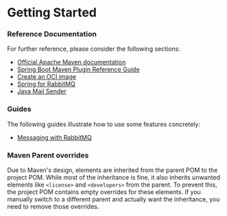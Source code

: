 # Getting Started

### Reference Documentation
For further reference, please consider the following sections:

* [Official Apache Maven documentation](https://maven.apache.org/guides/index.html)
* [Spring Boot Maven Plugin Reference Guide](https://docs.spring.io/spring-boot/3.5.7/maven-plugin)
* [Create an OCI image](https://docs.spring.io/spring-boot/3.5.7/maven-plugin/build-image.html)
* [Spring for RabbitMQ](https://docs.spring.io/spring-boot/3.5.7/reference/messaging/amqp.html)
* [Java Mail Sender](https://docs.spring.io/spring-boot/3.5.7/reference/io/email.html)

### Guides
The following guides illustrate how to use some features concretely:

* [Messaging with RabbitMQ](https://spring.io/guides/gs/messaging-rabbitmq/)

### Maven Parent overrides

Due to Maven's design, elements are inherited from the parent POM to the project POM.
While most of the inheritance is fine, it also inherits unwanted elements like `<license>` and `<developers>` from the parent.
To prevent this, the project POM contains empty overrides for these elements.
If you manually switch to a different parent and actually want the inheritance, you need to remove those overrides.

